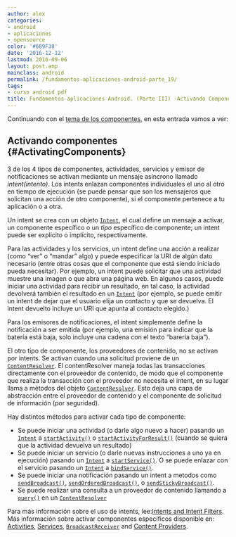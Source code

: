 ```yaml
---
author: alex
categories:
- android
- aplicaciones
- opensource
color: '#689F38'
date: '2016-12-12'
lastmod: 2016-09-06
layout: post.amp
mainclass: android
permalink: /fundamentos-aplicaciones-android-parte_19/
tags:
- curso android pdf
title: Fundamentos aplicaciones Android. (Parte III) -Activando Componentes
---
```


Continuando con el [tema de los componentes][1], en esta entrada vamos a ver:



## Activando componentes {#ActivatingComponents}

3 de los 4 tipos de componentes, actividades, servicios y emisor de notificaciones se activan mediante un mensaje asíncrono llamado *intent(intento)*. Los intents enlazan componentes individuales el uno al otro en tiempo de ejecución (se puede pensar que son los mensajeros que solicitan una acción de otro componente), si el componente pertenece a tu aplicación o a otra.

<!--more--><!--ad-->

Un intent se crea con un objeto <a href="http://developer.android.com/reference/android/content/Intent.html">`Intent`</a>, el cual define un mensaje a activar, un componente específico o un *tipo* específico de componente; un intent puede ser explicito o implícito, respectivamente.

Para las actividades y los servicios, un intent define una acción a realizar (como &#8220;ver&#8221; o &#8220;mandar&#8221; algo) y puede especificar la URI de algún dato necesario (entre otras cosas que el componente que está siendo iniciado pueda necesitar). Por ejemplo, un intent puede solicitar que una actividad muestre una imagen o que abra una página web. En algunos casos, puede iniciar una actividad para recibir un resultado, en tal caso, la actividad devolverá también el resultado en un <a href="http://developer.android.com/reference/android/content/Intent.html">`Intent`</a> (por ejemplo, se puede emitir un intent de dejar que el usuario elija un contacto y que se devuelva. El intent devuelto incluye un URI que apunta al contacto elegido.)

Para los emisores de notificaciones, el intent simplemente define la notificación a ser emitida (por ejemplo, una emisión para indicar que la batería está baja, solo incluye una cadena con el texto &#8220;barería baja&#8221;).

El otro tipo de componente, los proveedores de contenido, no se activan por intents. Se activan cuando una solicitud proviene de un <a href="http://developer.android.com/reference/android/content/ContentResolver.html">`ContentResolver`</a>.  El contentResolver maneja todas las transacciones directamente con el proveedor de contenido, de modo que el componente que realiza la transacción con el proveedor no necesita el intent, en su lugar llama a métodos del objeto <a href="http://developer.android.com/reference/android/content/ContentResolver.html">`ContentResolver`</a>. Esto deja una capa de abstracción entre el proveedor de contenido y el componente de solicitud de información (por seguridad).

Hay distintos métodos para activar cada tipo de componente:

* Se puede iniciar una actividad (o darle algo nuevo a hacer) pasando un <a href="http://developer.android.com/reference/android/content/Intent.html">`Intent`</a> a <a href="http://developer.android.com/reference/android/content/Context.html#startActivity(android.content.Intent)">`startActivity()`</a> o <a href="http://developer.android.com/reference/android/app/Activity.html#startActivityForResult(android.content.Intent, int)">`startActivityForResult()`</a> (cuando se quiera que la actividad devuelva un resultado)
* Se puede iniciar un servicio (o darle nuevas instrucciones a uno ya en ejecución) pasando un <a href="http://developer.android.com/reference/android/content/Intent.html">`Intent`</a> a <a href="http://developer.android.com/reference/android/content/Context.html#startService(android.content.Intent)">`startService()`</a>. O se puede enlazar con el servicio pasando un <a href="http://developer.android.com/reference/android/content/Intent.html">`Intent`</a> a <a href="http://developer.android.com/reference/android/content/Context.html#bindService(android.content.Intent, android.content.ServiceConnection, int)">`bindService()`</a>.
* Se puede iniciar una notificación pasando un intent a metodos como <a href="http://developer.android.com/reference/android/content/Context.html#sendBroadcast(android.content.Intent)">`sendBroadcast()`</a>, <a href="http://developer.android.com/reference/android/content/Context.html#sendOrderedBroadcast(android.content.Intent, java.lang.String)">`sendOrderedBroadcast()`</a>, o <a href="http://developer.android.com/reference/android/content/Context.html#sendStickyBroadcast(android.content.Intent)">`sendStickyBroadcast()`</a>.
* Se puede realizar una consulta a un proveedor de contenido llamando a <a href="http://developer.android.com/reference/android/content/ContentProvider.html#query(android.net.Uri, java.lang.String[], java.lang.String, java.lang.String[], java.lang.String)">`query()`</a> en un <a href="http://developer.android.com/reference/android/content/ContentResolver.html">`ContentResolver`</a>

Para más información sobre el uso de intents, lee:[Intents and Intent Filters][2]. Más información sobre activar componentes específicos disponible en: [Activities][3], [Services][4], <a href="http://developer.android.com/reference/android/content/BroadcastReceiver.html">`BroadcastReceiver`</a> and [Content Providers][5].

 [1]: https://elbauldelprogramador.com/fundamentos-aplicaciones-android-parte_18/
 [2]: http://developer.android.com/guide/topics/intents/intents-filters.html
 [3]: http://developer.android.com/guide/topics/fundamentals/activities.html
 [4]: http://developer.android.com/guide/topics/fundamentals/services.html
 [5]: http://developer.android.com/guide/topics/providers/content-providers.html